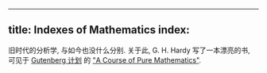 
---
title: Indexes of Mathematics
index: [](../index.md)
---

旧时代的分析学, 与如今也没什么分别. 关于此, G. H. Hardy 写了一本漂亮的书, 可见于 [Gutenberg 计划](https://www.gutenberg.org/) 的 ["A Course of Pure Mathematics"](https://www.gutenberg.org/files/38769/38769-pdf.pdf). 
